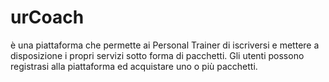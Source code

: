 # urCoach

è una piattaforma che permette ai Personal Trainer di iscriversi e mettere a disposizione i propri servizi sotto forma di pacchetti. 
Gli utenti possono registrasi alla piattaforma ed acquistare uno o più pacchetti. 
